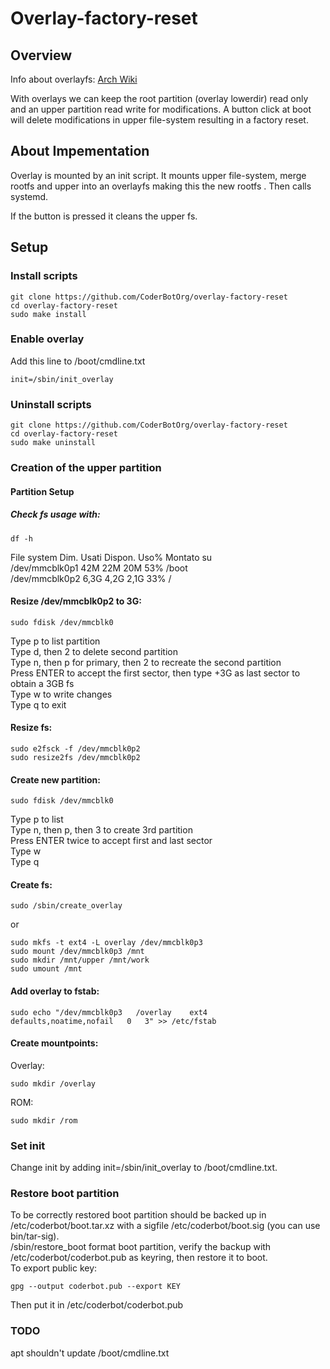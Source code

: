 # Overlay-factory-reset
## Overview
Info about overlayfs: [Arch Wiki](https://wiki.archlinux.org/index.php/Overlay_filesystem)

With overlays we can keep the root partition (overlay lowerdir) read only and an upper partition read write for modifications.
A button click at boot will delete modifications in upper file-system resulting in a factory reset.

## About Impementation
Overlay is mounted by an init script. It mounts upper file-system, merge rootfs and upper into an overlayfs making this the new rootfs . Then calls systemd.

If the button is pressed it cleans the upper fs.

## Setup
### Install scripts
```
git clone https://github.com/CoderBotOrg/overlay-factory-reset
cd overlay-factory-reset
sudo make install
```

### Enable overlay
Add this line to /boot/cmdline.txt
```
init=/sbin/init_overlay
```

### Uninstall scripts
```
git clone https://github.com/CoderBotOrg/overlay-factory-reset
cd overlay-factory-reset
sudo make uninstall
```

### Creation of the upper partition
#### Partition Setup
##### Check fs usage with:  
```
df -h
```
File system Dim. Usati Dispon. Uso% Montato su  
/dev/mmcblk0p1              42M   22M     20M  53% /boot  
/dev/mmcblk0p2             6,3G  4,2G    2,1G  33% /  

#### Resize /dev/mmcblk0p2 to 3G:
```
sudo fdisk /dev/mmcblk0
```
Type p to list partition  
Type d, then 2 to delete second partition  
Type n, then p for primary, then 2 to recreate the second partition  
Press ENTER to accept the first sector, then type +3G as last sector to obtain a 3GB fs  
Type w to write changes  
Type q to exit  

#### Resize fs:  
```
sudo e2fsck -f /dev/mmcblk0p2
sudo resize2fs /dev/mmcblk0p2
```

#### Create new partition:  
```
sudo fdisk /dev/mmcblk0
```
Type p to list  
Type n, then p, then 3 to create 3rd partition  
Press ENTER twice to accept first and last sector  
Type w  
Type q  

#### Create fs:  
```
sudo /sbin/create_overlay
```
or  
```
sudo mkfs -t ext4 -L overlay /dev/mmcblk0p3
sudo mount /dev/mmcblk0p3 /mnt
sudo mkdir /mnt/upper /mnt/work
sudo umount /mnt
```
#### Add overlay to fstab:
```
sudo echo "/dev/mmcblk0p3	/overlay	ext4	defaults,noatime,nofail	  0	  3" >> /etc/fstab
```

#### Create mountpoints:
Overlay:
```
sudo mkdir /overlay
```
ROM:
```
sudo mkdir /rom
```

### Set init
Change init by adding init=/sbin/init_overlay to /boot/cmdline.txt.

### Restore boot partition
To be correctly restored boot partition should be backed up in /etc/coderbot/boot.tar.xz with a sigfile /etc/coderbot/boot.sig (you can use bin/tar-sig).  
/sbin/restore_boot format boot partition, verify the backup with /etc/coderbot/coderbot.pub as keyring, then restore it to boot.  
To export public key:
```
gpg --output coderbot.pub --export KEY
```
Then put it in /etc/coderbot/coderbot.pub

### TODO
apt shouldn't update /boot/cmdline.txt
